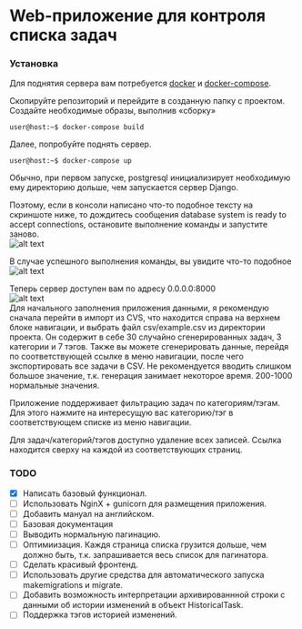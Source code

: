 # Web-приложение для контроля списка задач

### Установка

Для поднятия сервера вам потребуется [docker](https://www.docker.com) и [docker-compose](https://docs.docker.com/compose/install/).

Скопируйте репозиторий и перейдите в созданную папку с проектом. 
Создайте необходимые образы, выполнив «сборку»
```console
user@host:~$ docker-compose build
```
Далее, попробуйте поднять сервер. 
```console
user@host:~$ docker-compose up
```

Обычно, при первом запуске, postgresql инициализирует необходимую ему директорию дольше, чем запускается сервер Django. 

Поэтому, если в консоли написано что-то подобное тексту на скриншоте ниже, то дождитесь сообщения database system is ready to accept connections, остановите выполнение команды и запустите заново.  
![alt text](https://i.ibb.co/jLyVmMb/Screenshot-2021-06-20-at-20-57-21.png "Ошибка подключения к Postgresql")

В случае успешного выполнения команды, вы увидите что-то подобное  
![alt text](https://i.ibb.co/31gZx37/Screenshot-2021-06-20-at-21-01-51.png "Сервер успешно запущен")

Теперь сервер доступен вам по адресу 0.0.0.0:8000  
![alt text](https://i.ibb.co/m8BRDQr/Screenshot-2021-06-20-at-22-52-58.png "Главная страничка в браузере")  
Для начального заполнения приложения данными, я рекомендую сначала перейти в импорт из CVS, что находится справа на верхнем блоке навигации, и выбрать файл csv/example.csv из директории проекта. Он содержит в себе 30 случайно сгенерированных задач, 3 категории и 7 тэгов. Также вы можете сгенерировать данные, перейдя по соответствующей ссылке в меню навигации, после чего экспортировать все задачи в CSV. Не рекомендуется вводить слишком большое значение, т.к. генерация занимает некоторое время. 200-1000 нормальные значения.

Приложение поддерживает фильтрацию задач по категориям/тэгам. Для этого нажмите на интересущую вас категорию/тэг в соответствующем списке из меню навигации. 

Для задач/категорий/тэгов доступно удаление всех записей. Ссылка находится сверху на каждой из соответствующих страниц. 




### TODO

- [x] Написать базовый функционал.
- [ ] Использовать NginX + gunicorn для размещения приложения.
- [ ] Добавить мануал на английском.
- [ ] Базовая документация
- [ ] Выводить нормальную пагинацию.
- [ ] Оптимиизация. Каждя страница списка грузится дольше, чем должно быть, т.к. запрашивается весь список для пагинатора.
- [ ] Сделать красивый фронтенд. 
- [ ] Использовать другие средства для автоматического запуска makemigrations и migrate.
- [ ] Добавить возможность интерпретации архивированнной строки с данными об истории изменений в объект HistoricalTask.
- [ ] Поддержка тэгов историей изменений.
